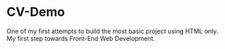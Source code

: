 # CV-Demo
One of my first attempts to build the most basic project using HTML only. My first step towards Front-End Web Development.
